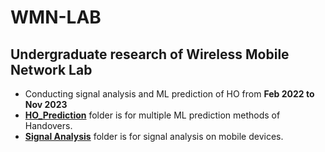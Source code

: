 # WMN-LAB
## Undergraduate research of Wireless Mobile Network Lab
- Conducting signal analysis and ML prediction of HO from **Feb 2022 to Nov 2023**
- [**HO_Prediction**](https://github.com/Bai1026/WMN-LAB/tree/main/HO_Prediction) folder is for multiple ML prediction methods of Handovers.  
- [**Signal Analysis**](https://github.com/Bai1026/WMN-LAB/tree/main/Signal_Analysis) folder is for signal analysis on mobile devices.

